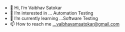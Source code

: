 - 👋 Hi, I’m Vaibhav Satokar 
- 👀 I’m interested in ... Automation Testing
- 🌱 I’m currently learning ...Software Testing
- 📫 How to reach me ...vaibhavamsatokar@gmail.com 
                         

 

